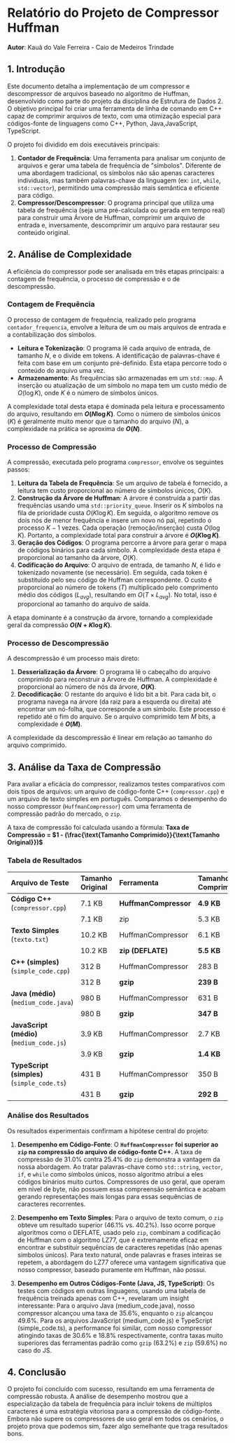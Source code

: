 # Relatório do Projeto de Compressor Huffman

**Autor**: Kauã do Vale Ferreira - Caio de Medeiros Trindade
## 1. Introdução

Este documento detalha a implementação de um compressor e descompressor de arquivos baseado no algoritmo de Huffman, desenvolvido como parte do projeto da disciplina de Estrutura de Dados 2. O objetivo principal foi criar uma ferramenta de linha de comando em C++ capaz de comprimir arquivos de texto, com uma otimização especial para códigos-fonte de linguagens como C++, Python, Java,JavaScript, TypeScript.

O projeto foi dividido em dois executáveis principais:
1.  **Contador de Frequência**: Uma ferramenta para analisar um conjunto de arquivos e gerar uma tabela de frequência de "símbolos". Diferente de uma abordagem tradicional, os símbolos não são apenas caracteres individuais, mas também palavras-chave da linguagem (ex: `int`, `while`, `std::vector`), permitindo uma compressão mais semântica e eficiente para código.
2.  **Compressor/Descompressor**: O programa principal que utiliza uma tabela de frequência (seja uma pré-calculada ou gerada em tempo real) para construir uma Árvore de Huffman, comprimir um arquivo de entrada e, inversamente, descomprimir um arquivo para restaurar seu conteúdo original.

## 2. Análise de Complexidade

A eficiência do compressor pode ser analisada em três etapas principais: a contagem de frequência, o processo de compressão e o de descompressão.

### Contagem de Frequência

O processo de contagem de frequência, realizado pelo programa `contador_frequencia`, envolve a leitura de um ou mais arquivos de entrada e a contabilização dos símbolos.

* **Leitura e Tokenização**: O programa lê cada arquivo de entrada, de tamanho $N$, e o divide em tokens. A identificação de palavras-chave é feita com base em um conjunto pré-definido. Esta etapa percorre todo o conteúdo do arquivo uma vez.
* **Armazenamento**: As frequências são armazenadas em um `std::map`. A inserção ou atualização de um símbolo no mapa tem um custo médio de $O(\log K)$, onde $K$ é o número de símbolos únicos.

A complexidade total desta etapa é dominada pela leitura e processamento do arquivo, resultando em **$O(N \log K)$**. Como o número de símbolos únicos ($K$) é geralmente muito menor que o tamanho do arquivo ($N$), a complexidade na prática se aproxima de **$O(N)$**.

### Processo de Compressão

A compressão, executada pelo programa `compressor`, envolve os seguintes passos:

1.  **Leitura da Tabela de Frequência**: Se um arquivo de tabela é fornecido, a leitura tem custo proporcional ao número de símbolos únicos, $O(K)$.
2.  **Construção da Árvore de Huffman**: A árvore é construída a partir das frequências usando uma `std::priority_queue`. Inserir os $K$ símbolos na fila de prioridade custa $O(K \log K)$. Em seguida, o algoritmo remove os dois nós de menor frequência e insere um novo nó pai, repetindo o processo $K-1$ vezes. Cada operação (remoção/inserção) custa $O(\log K)$. Portanto, a complexidade total para construir a árvore é **$O(K \log K)$**.
3.  **Geração dos Códigos**: O programa percorre a árvore para gerar o mapa de códigos binários para cada símbolo. A complexidade desta etapa é proporcional ao tamanho da árvore, $O(K)$.
4.  **Codificação do Arquivo**: O arquivo de entrada, de tamanho $N$, é lido e tokenizado novamente (se necessário). Em seguida, cada token é substituído pelo seu código de Huffman correspondente. O custo é proporcional ao número de tokens ($T$) multiplicado pelo comprimento médio dos códigos ($L_{avg}$), resultando em $O(T \times L_{avg})$. No total, isso é proporcional ao tamanho do arquivo de saída.

A etapa dominante é a construção da árvore, tornando a complexidade geral da compressão **$O(N + K \log K)$**.

### Processo de Descompressão

A descompressão é um processo mais direto:

1.  **Desserialização da Árvore**: O programa lê o cabeçalho do arquivo comprimido para reconstruir a Árvore de Huffman. A complexidade é proporcional ao número de nós da árvore, **$O(K)$**.
2.  **Decodificação**: O restante do arquivo é lido bit a bit. Para cada bit, o programa navega na árvore (da raiz para a esquerda ou direita) até encontrar um nó-folha, que corresponde a um símbolo. Este processo é repetido até o fim do arquivo. Se o arquivo comprimido tem $M$ bits, a complexidade é **$O(M)$**.

A complexidade da descompressão é linear em relação ao tamanho do arquivo comprimido.

## 3. Análise da Taxa de Compressão

Para avaliar a eficácia do compressor, realizamos testes comparativos com dois tipos de arquivos: um arquivo de código-fonte C++ (`compressor.cpp`) e um arquivo de texto simples em português. Comparamos o desempenho do nosso compressor (`HuffmanCompressor`) com uma ferramenta de compressão padrão do mercado, o `zip`.

A taxa de compressão foi calculada usando a fórmula:
**Taxa de Compressão = $1 - (\frac{\text{Tamanho Comprimido}}{\text{Tamanho Original}})$**

### Tabela de Resultados

| Arquivo de Teste                | Tamanho Original | Ferramenta          | Tamanho Comprimido | Taxa de Compressão |
| :------------------------------ | :--------------- | :------------------ | :----------------- | :----------------- |
| **Código C++** (`compressor.cpp`) | 7.1 KB           | **HuffmanCompressor** | **4.9 KB** | **31.0%** |
|                                 | 7.1 KB           | zip                 | 5.3 KB             | 25.4%              |
| **Texto Simples** (`texto.txt`) | 10.2 KB          | HuffmanCompressor   | 6.1 KB             | 40.2%              |
|                                 | 10.2 KB          | **zip (DEFLATE)** | **5.5 KB** | **46.1%** |
| **C++ (simples)** (`simple_code.cpp`) | 312 B            | HuffmanCompressor   | 283 B              | 9.3%               |
|                                 | 312 B            | **gzip** | **239 B** | **23.4%** |
| **Java (médio)** (`medium_code.java`) | 980 B            | HuffmanCompressor   | 631 B              | 35.6%              |
|                                 | 980 B            | **gzip** | **347 B** | **64.6%** |
| **JavaScript (médio)** (`medium_code.js`) | 3.9 KB           | HuffmanCompressor   | 2.7 KB             | 30.6%              |
|                                 | 3.9 KB           | **gzip** | **1.4 KB** | **63.2%** |
| **TypeScript (simples)** (`simple_code.ts`) | 431 B            | HuffmanCompressor   | 350 B              | 18.8%              |
|                                 | 431 B            | **gzip** | **292 B** | **32.3%** |

### Análise dos Resultados

Os resultados experimentais confirmam a hipótese central do projeto:

1.  **Desempenho em Código-Fonte**: O **`HuffmanCompressor` foi superior ao `zip` na compressão do arquivo de código-fonte C++**. A taxa de compressão de 31.0% contra 25.4% do `zip` demonstra a vantagem da nossa abordagem. Ao tratar palavras-chave como `std::string`, `vector`, `if`, e `while` como símbolos únicos, nosso algoritmo atribui a eles códigos binários muito curtos. Compressores de uso geral, que operam em nível de byte, não possuem essa compreensão semântica e acabam gerando representações mais longas para essas sequências de caracteres recorrentes.

2.  **Desempenho em Texto Simples**: Para o arquivo de texto comum, o `zip` obteve um resultado superior (46.1% vs. 40.2%). Isso ocorre porque algoritmos como o DEFLATE, usado pelo `zip`, combinam a codificação de Huffman com o algoritmo LZ77, que é extremamente eficaz em encontrar e substituir sequências de caracteres repetidas (não apenas símbolos únicos). Para texto natural, onde palavras e frases inteiras se repetem, a abordagem do LZ77 oferece uma vantagem significativa que nosso compressor, baseado puramente em Huffman, não possui.

3. **Desempenho em Outros Códigos-Fonte (Java, JS, TypeScript)**:
Os testes com códigos em outras linguagens, usando uma tabela de frequência treinada apenas com C++, revelaram um insight interessante: Para o arquivo Java (medium_code.java), nosso compressor alcançou uma taxa de 35.6%, enquanto o `zip` alcançou 49.6%. Para os arquivos JavaScript (medium_code.js) e TypeScript (simple_code.ts), a performance foi similar, com nosso compressor atingindo taxas de 30.6% e 18.8% respectivamente, contra taxas muito superiores das ferramentas padrão como `gzip` (63.2%) e `zip` (59.6%) no caso do JS.

## 4. Conclusão

O projeto foi concluído com sucesso, resultando em uma ferramenta de compressão robusta.
A análise de desempenho mostrou que a especialização da tabela de frequência para incluir tokens de múltiplos caracteres é uma estratégia vitoriosa para a compressão de código-fonte. Embora não supere os compressores de uso geral em todos os cenários, o projeto prova que podemos sim, fazer algo semelhante que traga resultados bons.
